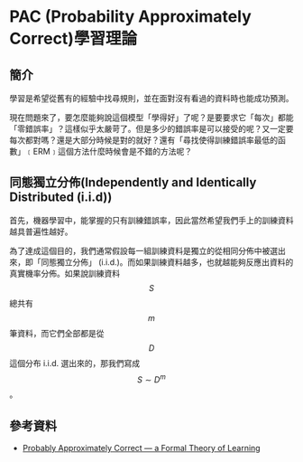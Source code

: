 # PAC \(Probability Approximately Correct\)學習理論

## 簡介

學習是希望從舊有的經驗中找尋規則，並在面對沒有看過的資料時也能成功預測。

現在問題來了，要怎麼能夠說這個模型「學得好」了呢？是要要求它「每次」都能「零錯誤率」？這樣似乎太嚴苛了。但是多少的錯誤率是可以接受的呢？又一定要每次都對嗎？還是大部分時候是對的就好？還有「尋找使得訓練錯誤率最低的函數」﹝ERM﹞這個方法什麼時候會是不錯的方法呢？

## 同態獨立分佈\(Independently and Identically Distributed \(i.i.d\)\)

首先，機器學習中，能掌握的只有訓練錯誤率，因此當然希望我們手上的訓練資料越具普遍性越好。

為了達成這個目的，我們通常假設每一組訓練資料是獨立的從相同分佈中被選出來，即「同態獨立分佈」 \(i.i.d.\)。而如果訓練資料越多，也就越能夠反應出資料的真實機率分佈。如果說訓練資料$$S$$ 總共有$$m$$ 筆資料，而它們全部都是從$$D$$ 這個分布 i.i.d. 選出來的，那我們寫成$$S \sim D^m$$。

## 參考資料

* [Probably Approximately Correct — a Formal Theory of Learning](https://jeremykun.com/2014/01/02/probably-approximately-correct-a-formal-theory-of-learning/)

